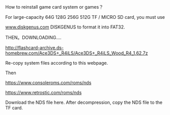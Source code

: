
How to reinstall game card system or games？

For large-capacity 64G 128G 256G 512G TF / MICRO SD card,  you must use 

www.diskgenus.com    DISKGENUS to format it into FAT32.


THEN。DOWNLOADING....

http://flashcard-archive.ds-homebrew.com/Ace3DS+_R4iLS/Ace3DS+_R4iLS_Wood_R4_1.62.7z

Re-copy system files according to this webpage. 

Then 

https://www.consoleroms.com/roms/nds     

https://www.retrostic.com/roms/nds       

Download the NDS file here. After decompression, copy the NDS file to the TF card.   
